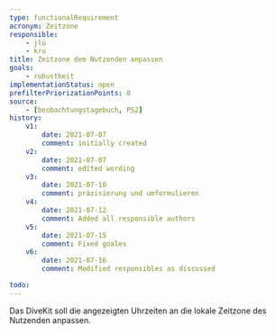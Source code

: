 ```yaml
---
type: functionalRequirement
acronym: Zeitzone
responsible:
    - jlü
    - kru
title: Zeitzone dem Nutzenden anpassen
goals: 
    - robustheit
implementationStatus: open
prefilterPriorizationPoints: 0
source:
    - [beobachtungstagebuch, PS2]
history:
    v1:
        date: 2021-07-07
        comment: initially created
    v2:
        date: 2021-07-07
        comment: edited wording
    v3:
        date: 2021-07-10
        comment: präzisierung und umformulieren
    v4:
        date: 2021-07-12
        comment: Added all responsible authors
    v5:
        date: 2021-07-15
        comment: Fixed goales
    v6:
        date: 2021-07-16
        comment: Modified responsibles as discussed

todo: 
---
```


Das DiveKit soll die angezeigten Uhrzeiten an die lokale Zeitzone des Nutzenden anpassen.
